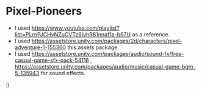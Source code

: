 # Pixel-Pioneers
- I used https://www.youtube.com/playlist?list=PLrnPJCHvNZuCVTz6lvhR81nnaf1a-b67U as a reference.
- I used https://assetstore.unity.com/packages/2d/characters/pixel-adventure-1-155360 this assets package.
- I used https://assetstore.unity.com/packages/audio/sound-fx/free-casual-game-sfx-pack-54116 , https://assetstore.unity.com/packages/audio/music/casual-game-bgm-5-135943 for sound effects.

:)
